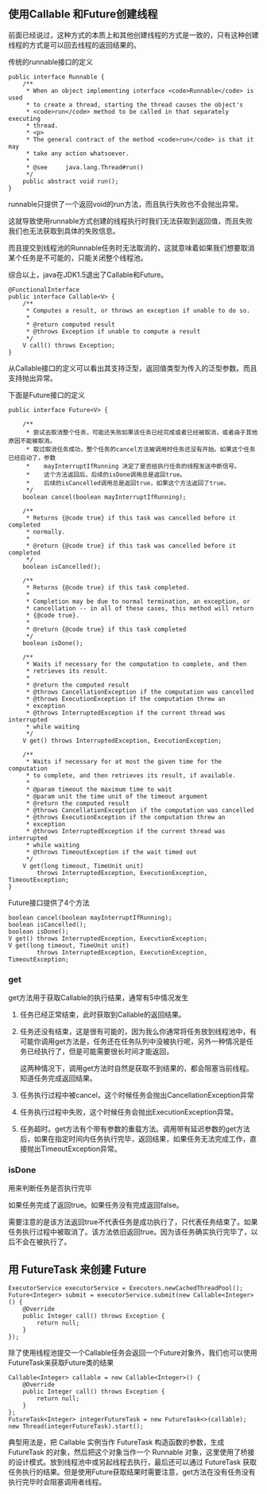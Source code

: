 ## 使用Callable 和Future创建线程

前面已经说过，这种方式的本质上和其他创建线程的方式是一致的，只有这种创建线程的方式是可以回去线程的返回结果的。

传统的runnable接口的定义

```
public interface Runnable {
    /**
     * When an object implementing interface <code>Runnable</code> is used
     * to create a thread, starting the thread causes the object's
     * <code>run</code> method to be called in that separately executing
     * thread.
     * <p>
     * The general contract of the method <code>run</code> is that it may
     * take any action whatsoever.
     *
     * @see     java.lang.Thread#run()
     */
    public abstract void run();
}
```

runnable只提供了一个返回void的run方法，而且执行失败也不会抛出异常。

这就导致使用runnable方式创建的线程执行时我们无法获取到返回值，而且失败我们也无法获取到具体的失败信息。

而且提交到线程池的Runnable任务时无法取消的，这就意味着如果我们想要取消某个任务是不可能的，只能关闭整个线程池。

综合以上，java在JDK1.5退出了Callable和Future。

```
@FunctionalInterface
public interface Callable<V> {
    /**
     * Computes a result, or throws an exception if unable to do so.
     *
     * @return computed result
     * @throws Exception if unable to compute a result
     */
    V call() throws Exception;
}
```

从Callable接口的定义可以看出其支持泛型，返回值类型为传入的泛型参数。而且支持抛出异常。

下面是Future接口的定义

```
public interface Future<V> {

    /**
     * 尝试去取消整个任务，可能还失败如果该任务已经完成或者已经被取消，或者由于其他原因不能被取消。
     * 取过取消任务成功，整个任务的cancel方法被调用时任务还没有开始。如果这个任务已经启动了，参数 
   	 *	  mayInterruptIfRunning 决定了是否给执行任务的线程发送中断信号。
   	 *	  这个方法返回后，后续的isDone调用总是返回true。
   	 *	  后续的isCancelled调用总是返回true，如果这个方法返回了true。
     */
    boolean cancel(boolean mayInterruptIfRunning);

    /**
     * Returns {@code true} if this task was cancelled before it completed
     * normally.
     *
     * @return {@code true} if this task was cancelled before it completed
     */
    boolean isCancelled();

    /**
     * Returns {@code true} if this task completed.
     *
     * Completion may be due to normal termination, an exception, or
     * cancellation -- in all of these cases, this method will return
     * {@code true}.
     *
     * @return {@code true} if this task completed
     */
    boolean isDone();

    /**
     * Waits if necessary for the computation to complete, and then
     * retrieves its result.
     *
     * @return the computed result
     * @throws CancellationException if the computation was cancelled
     * @throws ExecutionException if the computation threw an
     * exception
     * @throws InterruptedException if the current thread was interrupted
     * while waiting
     */
    V get() throws InterruptedException, ExecutionException;

    /**
     * Waits if necessary for at most the given time for the computation
     * to complete, and then retrieves its result, if available.
     *
     * @param timeout the maximum time to wait
     * @param unit the time unit of the timeout argument
     * @return the computed result
     * @throws CancellationException if the computation was cancelled
     * @throws ExecutionException if the computation threw an
     * exception
     * @throws InterruptedException if the current thread was interrupted
     * while waiting
     * @throws TimeoutException if the wait timed out
     */
    V get(long timeout, TimeUnit unit)
        throws InterruptedException, ExecutionException, TimeoutException;
}
```

Future接口提供了4个方法

```
boolean cancel(boolean mayInterruptIfRunning);
boolean isCancelled();
boolean isDone();
V get() throws InterruptedException, ExecutionException;
V get(long timeout, TimeUnit unit)
        throws InterruptedException, ExecutionException, TimeoutException;
```

### get

get方法用于获取Callable的执行结果，通常有5中情况发生

1. 任务已经正常结束，此时获取到Callable的返回结果。

2. 任务还没有结束，这是很有可能的，因为我么你通常将任务放到线程池中，有可能你调用get方法是，任务还在任务队列中没被执行呢，另外一种情况是任务已经执行了，但是可能需要很长时间才能返回，

   这两种情况下，调用get方法时自然是获取不到结果的，都会阻塞当前线程。知道任务完成返回结果。

3. 任务执行过程中被cancel，这个时候任务会抛出CancellationException异常

4. 任务执行过程中失败，这个时候任务会抛出ExecutionException异常。

5. 任务超时。get方法有个带有参数的重载方法。调用带有延迟参数的get方法后，如果在指定时间内任务执行完毕，返回结果，如果任务无法完成工作，直接抛出TimeoutException异常。

### isDone

用来判断任务是否执行完毕

如果任务完成了返回true。如果任务没有完成返回false。

需要注意的是该方法返回true不代表任务是成功执行了，只代表任务结束了。如果任务执行过程中被取消了。该方法依旧返回true。因为该任务确实执行完毕了，以后不会在被执行了。

## 用 FutureTask 来创建 Future

```
ExecutorService executorService = Executors.newCachedThreadPool();
Future<Integer> submit = executorService.submit(new Callable<Integer>() {
    @Override
    public Integer call() throws Exception {
        return null;
    }
});
```

除了使用线程池提交一个Callable任务会返回一个Future对象外，我们也可以使用FutureTask来获取Future类的结果

```
Callable<Integer> callable = new Callable<Integer>() {
    @Override
    public Integer call() throws Exception {
        return null;
    }
};
FutureTask<Integer> integerFutureTask = new FutureTask<>(callable);
new Thread(integerFutureTask).start();
```

典型用法是，把 Callable 实例当作 FutureTask 构造函数的参数，生成 FutureTask 的对象，然后把这个对象当作一个 Runnable 对象，这里使用了桥接的设计模式。放到线程池中或另起线程去执行，最后还可以通过 FutureTask 获取任务执行的结果。但是使用Future获取结果时需要注意，get方法在没有任务没有执行完毕时会阻塞调用者线程。

